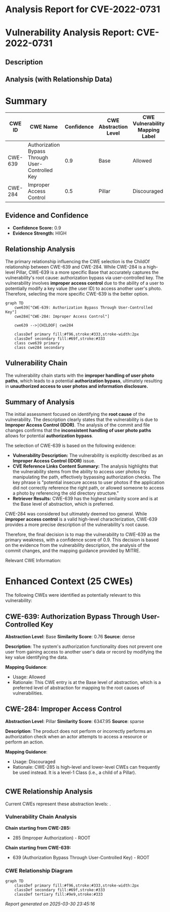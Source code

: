 # Analysis Report for CVE-2022-0731

# Vulnerability Analysis Report: CVE-2022-0731

## Description



## Analysis (with Relationship Data)

# Summary
| CWE ID  | CWE Name   | Confidence | CWE Abstraction Level | CWE Vulnerability Mapping Label | CWE-Vulnerability Mapping Notes |
| ------- | ---------- | ---------- | --------------------- | ------------------------------- | ------------------------------- |
| CWE-639 | Authorization Bypass Through User-Controlled Key | 0.9 | Base  | Allowed    | Primary CWE |
| CWE-284 | Improper Access Control  | 0.5 | Pillar | Discouraged | Secondary Candidate |

## Evidence and Confidence

*   **Confidence Score:** 0.9
*   **Evidence Strength:** HIGH

## Relationship Analysis
The primary relationship influencing the CWE selection is the ChildOf relationship between CWE-639 and CWE-284. While CWE-284 is a high-level Pillar, CWE-639 is a more specific Base that accurately captures the vulnerability's root cause: authorization bypass via user-controlled key. The vulnerability involves **improper access control** due to the ability of a user to potentially modify a key value (the user ID) to access another user's photo. Therefore, selecting the more specific CWE-639 is the better option.

```mermaid
graph TD
    cwe639["CWE-639: Authorization Bypass Through User-Controlled Key"]
    cwe284["CWE-284: Improper Access Control"]

    cwe639 -->|CHILDOF| cwe284

    classDef primary fill:#f96,stroke:#333,stroke-width:2px
    classDef secondary fill:#69f,stroke:#333
    class cwe639 primary
    class cwe284 secondary
```

## Vulnerability Chain
The vulnerability chain starts with the **improper handling of user photo paths**, which leads to a potential **authorization bypass**, ultimately resulting in **unauthorized access to user photos and information disclosure.**

## Summary of Analysis
The initial assessment focused on identifying the **root cause** of the vulnerability. The description clearly states that the vulnerability is due to **Improper Access Control (IDOR)**. The analysis of the commit and file changes confirms that the **inconsistent handling of user photo paths** allows for potential **authorization bypass**.

The selection of CWE-639 is based on the following evidence:

*   **Vulnerability Description:** The vulnerability is explicitly described as an **Improper Access Control (IDOR)** issue.
*   **CVE Reference Links Content Summary:** The analysis highlights that the vulnerability stems from the ability to access user photos by manipulating the path, effectively bypassing authorization checks.  The key phrase is "potential insecure access to user photos if the application did not correctly reference the right path, or allowed someone to access a photo by referencing the old directory structure."
*   **Retriever Results:** CWE-639 has the highest similarity score and is at the Base level of abstraction, which is preferred.

CWE-284 was considered but ultimately deemed too general. While **improper access control** is a valid high-level characterization, CWE-639 provides a more precise description of the vulnerability's root cause.

Therefore, the final decision is to map the vulnerability to CWE-639 as the primary weakness, with a confidence score of 0.9. This decision is based on the evidence from the vulnerability description, the analysis of the commit changes, and the mapping guidance provided by MITRE.

Relevant CWE Information:

# Enhanced Context (25 CWEs)
The following CWEs were identified as potentially relevant to this vulnerability:

## CWE-639: Authorization Bypass Through User-Controlled Key
**Abstraction Level**: Base
**Similarity Score**: 0.76
**Source**: dense

**Description**:
The system's authorization functionality does not prevent one user from gaining access to another user's data or record by modifying the key value identifying the data.

**Mapping Guidance**:
- Usage: Allowed
- Rationale: This CWE entry is at the Base level of abstraction, which is a preferred level of abstraction for mapping to the root causes of vulnerabilities.

## CWE-284: Improper Access Control
**Abstraction Level**: Pillar
**Similarity Score**: 6347.95
**Source**: sparse

**Description**:
The product does not perform or incorrectly performs an authorization check when an actor attempts to access a resource or perform an action.

**Mapping Guidance**:
- Usage: Discouraged
- Rationale: CWE-285 is high-level and lower-level CWEs can frequently be used instead. It is a level-1 Class (i.e., a child of a Pillar).
#


## CWE Relationship Analysis

Current CWEs represent these abstraction levels: .


### Vulnerability Chain Analysis

**Chain starting from CWE-285:**
- 285 (Improper Authorization) - ROOT


**Chain starting from CWE-639:**
- 639 (Authorization Bypass Through User-Controlled Key) - ROOT



### CWE Relationship Diagram

```mermaid
graph TD
    classDef primary fill:#f96,stroke:#333,stroke-width:2px
    classDef secondary fill:#69f,stroke:#333
    classDef tertiary fill:#9e9,stroke:#333
```



*Report generated on 2025-03-30 23:45:16*
